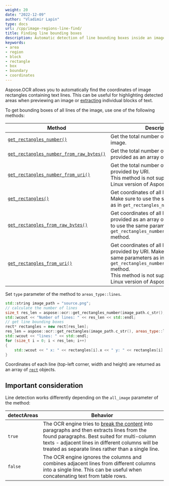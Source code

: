 ```yaml
---
weight: 20
date: "2022-12-09"
author: "Vladimir Lapin"
type: docs
url: /cpp/image-regions-line-find/
title: Finding line bounding boxes
description: Automatic detection of line bounding boxes inside an image.
keywords:
- area
- region
- block
- rectangle
- box
- boundary
- coordinates
---
```


Aspose.OCR allows you to automatically find the coordinates of image rectangles containing text lines. This can be useful for highlighting detected areas when previewing an image or [extracting](/ocr/cpp/image-regions-extract/) individual blocks of text.

To get bounding boxes of all lines of the image, use one of the following methods:

Method | Description
------ | -----------
[`get_rectangles_number()`](https://reference.aspose.com/ocr/cpp/groupAspose#ga915d8b416a56c5512c81677a5e29ba5c) | Get the total number of lines in the image.
[`get_rectangles_number_from_raw_bytes()`](https://reference.aspose.com/ocr/cpp/groupAspose#ga2974731f43466e0b53bc721c15f5835a) | Get the total number of lines in the image provided as an array of pixels.
[`get_rectangles_number_from_uri()`](https://reference.aspose.com/ocr/cpp/groupAspose#gafa06a729340a98aed1345d2b329b8ace) | Get the total number of lines in the image provided by URI.<br />This method is not supported in the Linux version of Aspose.OCR for C++.
[`get_rectangles()`](https://reference.aspose.com/ocr/cpp/groupAspose#ga678ce5134a3af65992a99da963bcf3dd) | Get coordinates of all line in the image. Make sure to use the same parameters as in `get_rectangles_number()` method.
[`get_rectangles_from_raw_bytes()`](https://reference.aspose.com/ocr/cpp/groupAspose#gad2f4783815cac578ec80230c5aea4d8f) | Get coordinates of all line in the image provided as an array of pixels. Make sure to use the same parameters as in `get_rectangles_number_from_raw_bytes()` method.
[`get_rectangles_from_uri()`](https://reference.aspose.com/ocr/cpp/groupAspose#ga270c57b8595cd911c7cf2e68fcc624af) | Get coordinates of all line in the image provided by URI. Make sure to use the same parameters as in `get_rectangles_number_from_uri()` method.<br />This method is not supported in the Linux version of Aspose.OCR for C++.

Set `type` parameter of the method to `areas_type::lines`.

```cpp
std::string image_path = "source.png";
// calculate the number of lines
size_t res_len = aspose::ocr::get_rectangles_number(image_path.c_str(), areas_type::lines, false);
std::wcout << "Number of lines: " << res_len << std::endl;
// get line bounding boxes
rect* rectangles = new rect[res_len];
res_len = aspose::ocr::get_rectangles(image_path.c_str(), areas_type::lines, false, rectangles, res_len);
std::wcout << "lines: " << std::endl;
for (size_t i = 0; i < res_len; i++)
{
	std::wcout << " x: " << rectangles[i].x << " y: " << rectangles[i].y << " width: " << rectangles[i].width << " height: " << rectangles[i].height << std::endl;
}
```

Coordinates of each line (top-left corner, width and height) are returned as an array of [`rect`](https://reference.aspose.com/ocr/cpp/structrect/) objects.

## Important consideration

Line detection works differently depending on the `all_image` parameter of the method:

detectAreas | Behavior
----------- | --------
`true`      | The OCR engine tries to [break the content](/ocr/cpp/areas-detection/) into paragraphs and then extracts lines from the found paragraphs. Best suited for multi-column texts - adjacent lines in different columns will be treated as separate lines rather than a single line.
`false`     | The OCR engine ignores the columns and combines adjacent lines from different columns into a single line. This can be useful when concatenating text from table rows.
